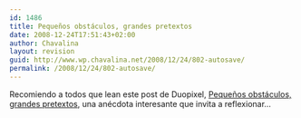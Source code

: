```yaml
---
id: 1486
title: Pequeños obstáculos, grandes pretextos
date: 2008-12-24T17:51:43+02:00
author: Chavalina
layout: revision
guid: http://www.wp.chavalina.net/2008/12/24/802-autosave/
permalink: /2008/12/24/802-autosave/
---
```

Recomiendo a todos que lean este post de Duopixel, <a href="http://blog.duopixel.com/articulos/pequenos_obstaculos_grandes_pret.html" target="_blank">Pequeños obstáculos, grandes pretextos</a>, una anécdota interesante que invita a reflexionar…